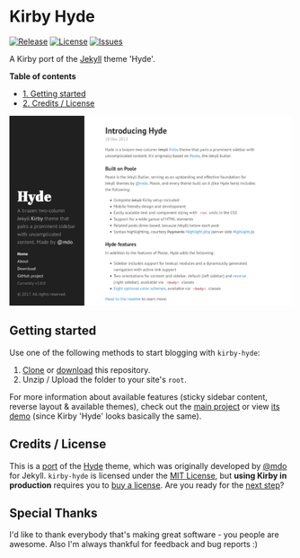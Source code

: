 # Kirby Hyde
[![Release](https://img.shields.io/github/release/S1SYPHOS/kirby-hyde.svg)](https://github.com/S1SYPHOS/kirby-hyde/releases) [![License](https://img.shields.io/github/license/S1SYPHOS/kirby-hyde.svg)](https://github.com/S1SYPHOS/kirby-hyde/blob/master/LICENSE) [![Issues](https://img.shields.io/github/issues/S1SYPHOS/kirby-hyde.svg)](https://github.com/S1SYPHOS/kirby-hyde/issues)

A Kirby port of the [Jekyll](https://jekyllrb.com) theme 'Hyde'.

**Table of contents**
- [1. Getting started](#getting-started)
- [2. Credits / License](#credits--license)

![screenshot of the kirby-hyde theme](screenshot.png)

## Getting started
Use one of the following methods to start blogging with `kirby-hyde`:

1. [Clone](https://github.com/S1SYPHOS/kirby-hyde.git) or [download](https://github.com/S1SYPHOS/kirby-hyde/archive/master.zip)  this repository.
2. Unzip / Upload the folder to your site's `root`.

For more information about available features (sticky sidebar content, reverse layout & available themes), check out the [main project](https://github.com/poole/hyde) or view [its demo](http://hyde.getpoole.com/) (since Kirby 'Hyde' looks basically the same).

## Credits / License
This is a [port](https://en.wikipedia.org/wiki/Porting) of the [Hyde](https://github.com/poole/hyde) theme, which was originally developed by [@mdo](https://github.com/mdo) for Jekyll. `kirby-hyde` is licensed under the [MIT License](LICENSE), but **using Kirby in production** requires you to [buy a license](https://getkirby.com/buy). Are you ready for the [next step](https://getkirby.com/next)?

## Special Thanks
I'd like to thank everybody that's making great software - you people are awesome. Also I'm always thankful for feedback and bug reports :)
